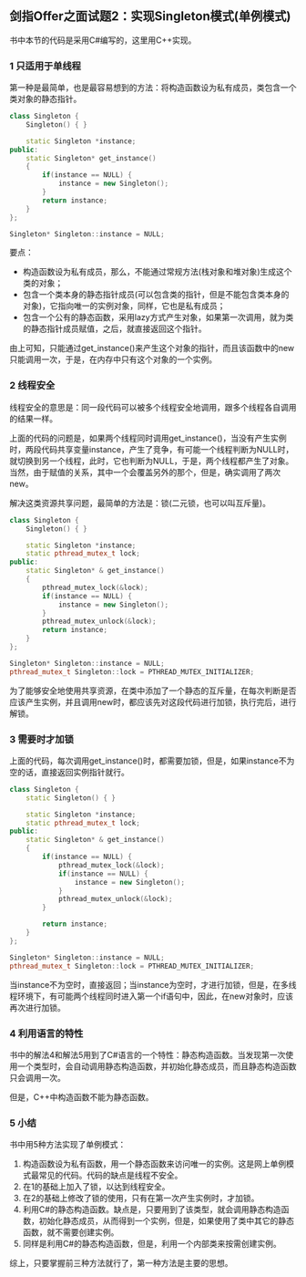 ## 剑指Offer之面试题2：实现Singleton模式(单例模式)

书中本节的代码是采用C#编写的，这里用C++实现。

### 1 只适用于单线程

第一种是最简单，也是最容易想到的方法：将构造函数设为私有成员，类包含一个类对象的静态指针。
``` C++
class Singleton {
	Singleton() { }

	static Singleton *instance;
public:
	static Singleton* get_instance()
	{
		if(instance == NULL) {
			instance = new Singleton();
		}
		return instance;
	}
};

Singleton* Singleton::instance = NULL;
```
要点：
* 构造函数设为私有成员，那么，不能通过常规方法(栈对象和堆对象)生成这个类的对象；
* 包含一个类本身的静态指针成员(可以包含类的指针，但是不能包含类本身的对象)，它指向唯一的实例对象，同样，它也是私有成员；
* 包含一个公有的静态函数，采用lazy方式产生对象，如果第一次调用，就为类的静态指针成员赋值，之后，就直接返回这个指针。

由上可知，只能通过get_instance()来产生这个对象的指针，而且该函数中的new只能调用一次，于是，在内存中只有这个对象的一个实例。

### 2 线程安全

线程安全的意思是：同一段代码可以被多个线程安全地调用，跟多个线程各自调用的结果一样。

上面的代码的问题是，如果两个线程同时调用get_instance()，当没有产生实例时，两段代码共享变量instance，产生了竞争，有可能一个线程判断为NULL时，就切换到另一个线程，此时，它也判断为NULL，于是，两个线程都产生了对象。当然，由于赋值的关系，其中一个会覆盖另外的那个，但是，确实调用了两次new。

解决这类资源共享问题，最简单的方法是：锁(二元锁，也可以叫互斥量)。

``` C++
class Singleton {
	Singleton() { }

	static Singleton *instance;
	static pthread_mutex_t lock;
public:
	static Singleton* & get_instance()
	{
		pthread_mutex_lock(&lock);
		if(instance == NULL) {
			instance = new Singleton();
		}
		pthread_mutex_unlock(&lock);
		return instance;
	}
};

Singleton* Singleton::instance = NULL;
pthread_mutex_t Singleton::lock = PTHREAD_MUTEX_INITIALIZER;
```

为了能够安全地使用共享资源，在类中添加了一个静态的互斥量，在每次判断是否应该产生实例，并且调用new时，都应该先对这段代码进行加锁，执行完后，进行解锁。

### 3 需要时才加锁

上面的代码，每次调用get_instance()时，都需要加锁，但是，如果instance不为空的话，直接返回实例指针就行。
``` C++
class Singleton {
	static Singleton() { }

	static Singleton *instance;
	static pthread_mutex_t lock;
public:
	static Singleton* & get_instance()
	{
		if(instance == NULL) {
			pthread_mutex_lock(&lock);
			if(instance == NULL) {
				instance = new Singleton();
			}
			pthread_mutex_unlock(&lock);
		}

		return instance;
	}
};

Singleton* Singleton::instance = NULL;
pthread_mutex_t Singleton::lock = PTHREAD_MUTEX_INITIALIZER;
```

当instance不为空时，直接返回；当instance为空时，才进行加锁，但是，在多线程环境下，有可能两个线程同时进入第一个if语句中，因此，在new对象时，应该再次进行加锁。

### 4 利用语言的特性

书中的解法4和解法5用到了C#语言的一个特性：静态构造函数。当发现第一次使用一个类型时，会自动调用静态构造函数，并初始化静态成员，而且静态构造函数只会调用一次。

但是，C++中构造函数不能为静态函数。

### 5 小结

书中用5种方法实现了单例模式：

1. 构造函数设为私有函数，用一个静态函数来访问唯一的实例。这是网上单例模式最常见的代码。代码的缺点是线程不安全。
2. 在1的基础上加入了锁，以达到线程安全。
3. 在2的基础上修改了锁的使用，只有在第一次产生实例时，才加锁。
4. 利用C#的静态构造函数。缺点是，只要用到了该类型，就会调用静态构造函数，初始化静态成员，从而得到一个实例，但是，如果使用了类中其它的静态函数，就不需要创建实例。
5. 同样是利用C#的静态构造函数，但是，利用一个内部类来按需创建实例。

综上，只要掌握前三种方法就行了，第一种方法是主要的思想。
